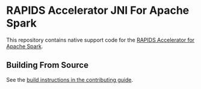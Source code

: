 # RAPIDS Accelerator JNI For Apache Spark

This repository contains native support code for the
[RAPIDS Accelerator for Apache Spark](https://github.com/NVIDIA/spark-rapids).

## Building From Source







See the [build instructions in the contributing guide](CONTRIBUTING.md#building-from-source).
